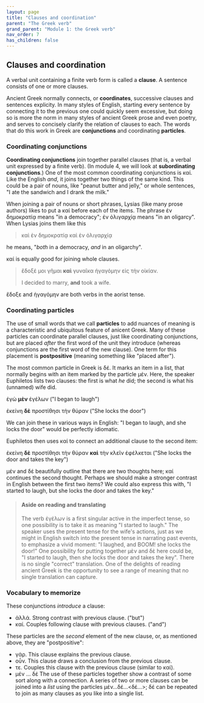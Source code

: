```yaml
---
layout: page
title: "Clauses and coordination"
parent: "The Greek verb"
grand_parent: "Module 1: the Greek verb"
nav_order: 7
has_children: false
---
```




## Clauses and coordination


A verbal unit containing a finite verb form is called a **clause**. A sentence consists of one or more clauses.

Ancient Greek normally  connects, or **coordinates**, successive clauses and sentences explicity. In many styles of English, starting every sentence by connecting it to the previous one could quickly seem excessive, but doing so is more the norm in many styles of ancient Greek prose and even poetry, and serves to concisely clarify the relation of clauses to each.  The words that do this work in Greek are **conjunctions** and coordinating **particles**. 


### Coordinating conjunctions 

**Coordinating conjunctions** join together parallel clauses (that is, a verbal unit expressed by a finite verb). (In module 4, we will look at **subordinating conjunctions**.)  One of the most common coordinating conjunctions is καί.  Like the English *and*, it joins together two things of the same kind.  This could be a pair of nouns, like "peanut butter and jelly," or whole sentences, "I ate the sandwich and I drank the milk."

When joining a pair of nouns or short phrases, Lysias (like many prose authors) likes to put a καί before each of the items. The phrase ἐν δημοκρατίᾳ means "in a democracy"; ἐν ὀλιγαρχίᾳ means "in an oligarcy". When Lysias joins them like this


> καὶ ἐν δημοκρατίᾳ καὶ ἐν ὀλιγαρχίᾳ

he means, "*both* in a democracy, *and* in an oligarchy".

καί is equally good for joining whole clauses. 

> ἔδοξέ μοι γῆμαι **καὶ** γυναῖκα ἠγαγόμην εἰς τὴν οἰκίαν.
>
> I decided to marry, **and** took a wife.

ἔδοξε and ἠγαγόμην are both verbs in the aorist tense.

### Coordinating particles

The use of small words that we call **particles** to add nuances of meaning is a characteristic and ubiquitous feature of anicent Greek.  Many of these particles can coordinate parallel clauses, just like coordinating conjunctions, but are placed *after* the first word of the unit they introduce (whereas conjunctions are the first word of the new clause). One term for this placement is **postpositive** (meaning something like "placed after").

The most common particle in Greek is δέ. It marks an item in a list, that normally begins with an item marked by the particle μέν. Here, the speaker Euphiletos lists two clauses: the first is what *he* did; the second is what his (unnamed) wife did.

ἐγὼ **μὲν** ἐγέλων ("I began to laugh")

ἐκείνη **δὲ**  προστίθησι τὴν θύραν  ("She locks the door")

We can join these in various ways in English: "I began to laugh, and she locks the door" would be perfectly idiomatic.

Euphiletos then uses καί to connect an additional clause to the second item:

ἐκείνη **δὲ**  προστίθησι τὴν θύραν **καὶ** τὴν κλεῖν ἐφέλκεται ("She locks the door and takes the key")


μέν and δέ beautifully outline that there are two thoughts here; καί continues the second thought.  Perhaps we should make a stronger contrast in English between the first two items?  We could also express this with, "I started to laugh, but she locks the door and takes the key."




> #### Aside on reading and translating
>     
> The verb ἐγέλων is a first singular active in the imperfect tense, so one possibility is to take it as meaning "I started to laugh." The speaker uses the present tense for the wife's actions, just as we might in English switch into the present tense in narrating past events, to emphasize a vivid moment: "I laughed, and BOOM! she locks the door!"  One possibility for putting together μὲν  and δὲ here could be, "I started to laugh, then she locks the door and takes the key".  There is no single "correct" translation. One of the delights of reading ancient Greek is the opportunity to see a range of meaning that no single translation can capture.



### Vocabulary to memorize

These conjunctions *introduce* a clause:

- ἀλλά.  Strong contrast with previous clause. ("but")
- καί. Couples following clause with previous clauses. ("and")

These particles are the *second* element of the new clause, or, as mentioned above, they are "postpositive": 

- γάρ. This clause explains the previous clause.
- οὖν. This clause draws a conclusion from the previous clause.
- τε.  Couples this clause with the previous clause (similar to καί).
- μέν ... δέ The use of these particles together show a contrast of some sort along with a connection. A series of two or more clauses can be joined into a *list* using the particles μέν…δέ…<δέ…>; δέ can be repeated to join as many clauses as you like into a single list.

